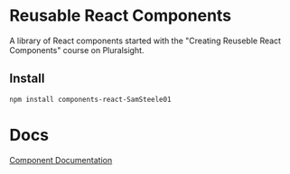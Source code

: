 # Reusable React Components

A library of React components started with the "Creating Reuseble React Components" course on Pluralsight.

## Install
```
npm install components-react-SamSteele01
```

# Docs
[Component Documentation](https://samsteele01.github.io/doc-generator/)